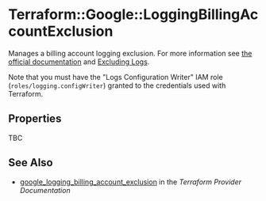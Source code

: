 # Terraform::Google::LoggingBillingAccountExclusion

Manages a billing account logging exclusion. For more information see
[the official documentation](https://cloud.google.com/logging/docs/) and
[Excluding Logs](https://cloud.google.com/logging/docs/exclusions).

Note that you must have the "Logs Configuration Writer" IAM role (`roles/logging.configWriter`)
granted to the credentials used with Terraform.

## Properties

TBC

## See Also

* [google_logging_billing_account_exclusion](https://www.terraform.io/docs/providers/google/r/logging_billing_account_exclusion.html) in the _Terraform Provider Documentation_